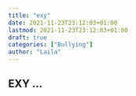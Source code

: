 ```yaml
---
title: "exy"
date: 2021-11-23T23:12:03+01:00
lastmod: 2021-11-23T23:12:03+01:00
draft: true
categories: ["Bullying"]
author: "Laila"
---
```


## EXY ...